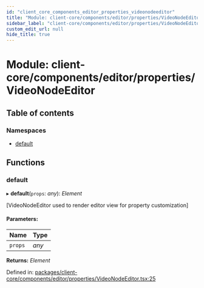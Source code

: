 ```yaml
---
id: "client_core_components_editor_properties_videonodeeditor"
title: "Module: client-core/components/editor/properties/VideoNodeEditor"
sidebar_label: "client-core/components/editor/properties/VideoNodeEditor"
custom_edit_url: null
hide_title: true
---
```


# Module: client-core/components/editor/properties/VideoNodeEditor

## Table of contents

### Namespaces

- [default](client_core_components_editor_properties_videonodeeditor.default.md)

## Functions

### default

▸ **default**(`props`: *any*): *Element*

[VideoNodeEditor used to render editor view for property customization]

#### Parameters:

Name | Type |
:------ | :------ |
`props` | *any* |

**Returns:** *Element*

Defined in: [packages/client-core/components/editor/properties/VideoNodeEditor.tsx:25](https://github.com/xr3ngine/xr3ngine/blob/5a0f83ed8/packages/client-core/components/editor/properties/VideoNodeEditor.tsx#L25)
